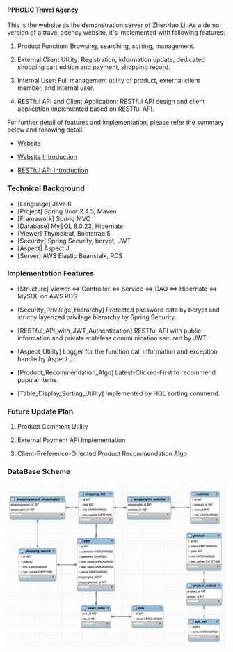 #### PPHOLIC Travel Agency ####

This is the website as the demonstration server of ZhenHao Li.
As a demo version of a travel agency website, it's implemented with following features:

1. Product Function: Browsing, searching, sorting, management.

2. External Client Utility: Registration, information update, dedicated shopping cart edition and payment, shopping record. 

3. Internal User: Full management utility of product, external client member, and internal user.

4. RESTful API and Client Application: RESTful API design and client application implemented based on RESTful API.


For further detail of features and implementation, please refer the summary below and following detail.

* [Website](http://travel.ppholic.tw)

* [Website Introduction](http://travel.ppholic.tw/website-introdcution)

* [RESTful API Introduction](http://travel.ppholic.tw/rest-api-introdcution)



### Technical Background

* [Language]    Java 8
* [Project]     Spring Boot 2.4.5, Maven
* [Framework]   Spring MVC
* [Database]    MySQL 8.0.23, Hibernate
* [Viewer]      Thymeleaf, Bootstrap 5
* [Security]    Spring Security, bcrypt, JWT
* [Aspect]      Aspect J
* [Server]      AWS Elastic Beanstalk, RDS



### Implementation Features

* [Structure] Viewer <=> Controller <=> Service <=> DAO <=> Hibernate <=> MySQL on AWS RDS

* [Security_Privilege_Hierarchy] Protected password data by bcrypt and strictly layerized privilege hierarchy by Spring Security.

* [RESTful_API_with_JWT_Authentication] RESTful API with public information and private stateless communication secured by JWT.

* [Aspect_Utility] Logger for the function call information and exception handle by Aspect J.

* [Product_Recommendation_Algo] Latest-Clicked-First to recommend popular items.

* [Table_Display_Sorting_Utility] Implemented by HQL sorting commend.



### Future Update Plan

1. Product Comment Utility

2. External Payment API Implementation

3. Client-Preference-Oriented Product Recommendation Algo



### DataBase Scheme
![image](../ppholic_server_demo/src/main/resources/static/images/SQL_Scheme.png)